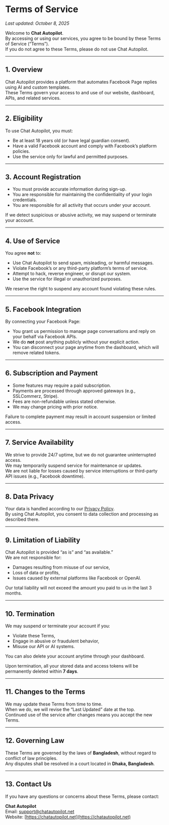 # Terms of Service

_Last updated: October 8, 2025_

Welcome to **Chat Autopilot**.  
By accessing or using our services, you agree to be bound by these Terms of Service (“Terms”).  
If you do not agree to these Terms, please do not use Chat Autopilot.

---

## 1. Overview

Chat Autopilot provides a platform that automates Facebook Page replies using AI and custom templates.  
These Terms govern your access to and use of our website, dashboard, APIs, and related services.

---

## 2. Eligibility

To use Chat Autopilot, you must:
- Be at least 18 years old (or have legal guardian consent).  
- Have a valid Facebook account and comply with Facebook’s platform policies.  
- Use the service only for lawful and permitted purposes.  

---

## 3. Account Registration

- You must provide accurate information during sign-up.  
- You are responsible for maintaining the confidentiality of your login credentials.  
- You are responsible for all activity that occurs under your account.  

If we detect suspicious or abusive activity, we may suspend or terminate your account.

---

## 4. Use of Service

You agree **not** to:
- Use Chat Autopilot to send spam, misleading, or harmful messages.  
- Violate Facebook’s or any third-party platform’s terms of service.  
- Attempt to hack, reverse engineer, or disrupt our system.  
- Use the service for illegal or unauthorized purposes.  

We reserve the right to suspend any account found violating these rules.

---

## 5. Facebook Integration

By connecting your Facebook Page:
- You grant us permission to manage page conversations and reply on your behalf via Facebook APIs.  
- We do **not** post anything publicly without your explicit action.  
- You can disconnect your page anytime from the dashboard, which will remove related tokens.

---

## 6. Subscription and Payment

- Some features may require a paid subscription.  
- Payments are processed through approved gateways (e.g., SSLCommerz, Stripe).  
- Fees are non-refundable unless stated otherwise.  
- We may change pricing with prior notice.  

Failure to complete payment may result in account suspension or limited access.

---

## 7. Service Availability

We strive to provide 24/7 uptime, but we do not guarantee uninterrupted access.  
We may temporarily suspend service for maintenance or updates.  
We are not liable for losses caused by service interruptions or third-party API issues (e.g., Facebook downtime).

---

## 8. Data Privacy

Your data is handled according to our [Privacy Policy](https://chatautopilot.net/privacy-policy).  
By using Chat Autopilot, you consent to data collection and processing as described there.

---

## 9. Limitation of Liability

Chat Autopilot is provided “as is” and “as available.”  
We are not responsible for:
- Damages resulting from misuse of our service,  
- Loss of data or profits,  
- Issues caused by external platforms like Facebook or OpenAI.  

Our total liability will not exceed the amount you paid to us in the last 3 months.

---

## 10. Termination

We may suspend or terminate your account if you:
- Violate these Terms,  
- Engage in abusive or fraudulent behavior,  
- Misuse our API or AI systems.  

You can also delete your account anytime through your dashboard.  

Upon termination, all your stored data and access tokens will be permanently deleted within **7 days**.

---

## 11. Changes to the Terms

We may update these Terms from time to time.  
When we do, we will revise the “Last Updated” date at the top.  
Continued use of the service after changes means you accept the new Terms.

---

## 12. Governing Law

These Terms are governed by the laws of **Bangladesh**, without regard to conflict of law principles.  
Any disputes shall be resolved in a court located in **Dhaka, Bangladesh**.

---

## 13. Contact Us

If you have any questions or concerns about these Terms, please contact:

**Chat Autopilot**  
Email: support@chatautopilot.net  
Website: [https://chatautopilot.net](https://chatautopilot.net)
